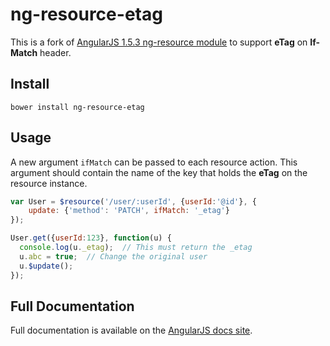 # ng-resource-etag

This is a fork of [AngularJS 1.5.3 ng-resource module](https://github.com/angular/angular.js/blob/v1.5.3/src/ngResource/resource.js) to support **eTag** on **If-Match** header.

## Install
```shell
bower install ng-resource-etag
```

## Usage
A new argument `ifMatch` can be passed to each resource action. This argument
should contain the name of the key that holds the **eTag** on the resource
instance.

```javascript
var User = $resource('/user/:userId', {userId:'@id'}, {
    update: {'method': 'PATCH', ifMatch: '_etag'}
});

User.get({userId:123}, function(u) {
  console.log(u._etag);  // This must return the _etag
  u.abc = true;  // Change the original user
  u.$update();
});
```

## Full Documentation
Full documentation is available on the
[AngularJS docs site](http://docs.angularjs.org/api/ngResource).
